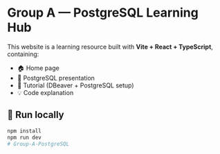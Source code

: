 # Group A — PostgreSQL Learning Hub

This website is a learning resource built with **Vite + React + TypeScript**, containing:
- 🏠 Home page
- 🎤 PostgreSQL presentation
- 🧰 Tutorial (DBeaver + PostgreSQL setup)
- 💡 Code explanation

## 🧩 Run locally
```bash
npm install
npm run dev
# Group-A-PostgreSQL

